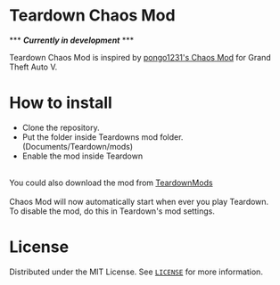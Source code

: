 # Teardown Chaos Mod

*** ***Currently in development*** ***

Teardown Chaos Mod is inspired by <a href ="https://github.com/gta-chaos-mod/ChaosModV">pongo1231's Chaos Mod</a> for Grand Theft Auto V.

# How to install

- Clone the repository.
- Put the folder inside Teardowns mod folder. (Documents/Teardown/mods)
- Enable the mod inside Teardown
<br>
You could also download the mod from <a href="https://teardownmods.com/index.php?/file/989-chaos-mod/">TeardownMods</a>
<br><br>
Chaos Mod will now automatically start when ever you play Teardown. <br>
To disable the mod, do this in Teardown's mod settings.

# License

Distributed under the MIT License. See <a href="https://github.com/superfroggman/teardown-chaos-mod/blob/main/LICENSE" >`LICENSE`</a> for more information.

